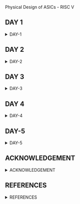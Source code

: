 [](url) Physical Design of ASICs - RISC V


## DAY 1
<details>
<summary>DAY-1</summary>
<br>
 <details>
 <summary>RISC-V Installation Steps</summary>

* Below are the steps and commands to install RISC-V toolchain

```
git clone https://github.com/kunalg123/riscv_workshop_collaterals.git
cd riscv_workshop_collaterals
chmod 755 run.sh
./run.sh
```
Once the cloning is done and if there is not any error then set the PATH variable in .bashrc file using below commands
 
```
gedit .bashrc
export PATH="/home/user/riscv_toolchain/riscv64-unknown-elf-gcc-8.3.0-2019.08.0-x86_64-linux-ubuntu14/bin:$PATH" #Instead of user replace it with your user name
```
* Now try the "riscv64-unknown-elf-gcc" command and if there is any error shown below is how to debug: If you are getting the error about "iverilog" then use the below commands

```
sudo apt-get install libboost-regex-dev
git clone https://github.com/steveicarus/iverilog.git
cd iverilog/
git checkout --track -b v10-branch origin/v10-branch
git pull 
chmod 777 autoconf.sh 
./autoconf.sh 
./configure 
make
sudo make install
```

* If you are getting the error about "riscv-pk" then use the below commands

```
sudo apt-get install libboost-regex-dev
git clone https://github.com/riscv/riscv-pk.git
cd riscv-pk/
mkdir build
cd build/
../configure --prefix=$pwd/riscv_toolchain/riscv64-unknown-elf-gcc-8.3.0-2019.08.0-x86_64-linux-ubuntu14 --host=riscv64-unknown-elf
make
sudo make install
```
If there is an error showing that "Spike-command is not found" when running the spike, Try running the run.sh again, it will be resolved.
Don't forget to add PATH in .bashrc and source the .bashrc file

Acknowledgement: Bhargav D V, Pruthvi Parate, Alwin Shaju, Emil Jayanth Lal, Kanish R, Divyam Satle: Colleagues(IIIT-B)

 </details>

 
 <details>
 <summary>Introduction to RISC-V Basic Keywords</summary>

 <details>
  <summary>Instruction Set Architecture(ISA)</summary>

* C-Program is run by the compile to assembly language of RISC V and that makes Hardware Layout operation (qflow); that Hardware can be RISC-V

***WHAT IS RISC-V***

* RISC-V is an open-source instruction set architecture (ISA) for designing computer processors. 
* An instruction set architecture defines the instructions a processor can execute, the formats for those instructions, and the corresponding hardware behaviour. 
* RISC-V is designed to be versatile, customizable, and open, making it well-suited for a wide range of applications, from embedded systems to high-performance computing.
* RISC-V supports both 32-bit and 64-bit address spaces, and it can be implemented with varying levels of performance and complexity, from simple microcontrollers to high-end supercomputers.
* Briefly the architecture can be understood below:
*  RISC-V Architecture --->  Implementation (picorv32 cpu core) ---> Hardware Layout(qflow)

</details>

 <details>
  <summary>From App to Hardware</summary>

* The Flow of the RISC-V is explained in the below image:
   
 ![Screenshot from 2023-08-20 14-48-36](https://github.com/SolankiPratikkumar/IIITB_PRATIKKUMAR_ASIC/assets/140999250/8415bef2-9de6-494e-95dd-d00528000659)

* "Application Software" (like Mozilla Firefox, Stopwatch app) is input to the "System Software" which then passes through the compiler and generated to RISC-V in instruction.exe file and the exe file is passed to the Assembler which converts to Machine Binary language and Finally that is executed to "Hardware" Chip layout

 * The example of the RISC-V flow can be understood by below StopWatch application:
   
![Screenshot from 2023-08-20 14-47-58](https://github.com/SolankiPratikkumar/IIITB_PRATIKKUMAR_ASIC/assets/140999250/9ccf5217-418a-4c1d-95f2-5ea503bc70dd)

* Same way it works for other Application Software:

  ![Screenshot from 2023-08-20 14-55-09](https://github.com/SolankiPratikkumar/IIITB_PRATIKKUMAR_ASIC/assets/140999250/c0679442-3926-4659-b170-e361fe0fb134)


![r1aWhatsApp Image 2023-08-20 at 4 11 34 PM](https://github.com/SolankiPratikkumar/IIITB_PRATIKKUMAR_ASIC/assets/140999250/50799b6e-38b9-437b-a360-963def94357e)


  </details>
  
   <details>
  <summary>Detailed Discription of Course</summary>

* Detailed Description is dropped in the below images:

   ![Screenshot from 2023-08-20 16-04-13](https://github.com/SolankiPratikkumar/IIITB_PRATIKKUMAR_ASIC/assets/140999250/7ce7902b-cc5f-4665-9e89-4cc1737ecf43)

* The Important Application Binary Interface (ABI) is listed below:
* 
  ![Screenshot from 2023-08-20 16-00-52](https://github.com/SolankiPratikkumar/IIITB_PRATIKKUMAR_ASIC/assets/140999250/df859947-b91a-48ef-a34d-10daaecf5d9d)

* Course content in block format:
* 
![r1bWhatsApp Image 2023-08-20 at 4 12 28 PM](https://github.com/SolankiPratikkumar/IIITB_PRATIKKUMAR_ASIC/assets/140999250/40076075-fee3-48a4-8566-1d4dd014563a)

 </details>
  </details>

 <details>
  <summary>Labwork for RISC-V Software Toolchain</summary>
 <details>
  <summary>C-Program to compute sum 1 to n</summary>

* Commands used in Ubuntu to call the text editor for C-program are:
```
$ cd
$ gedit sum1ton.c
//write the C-program in editor and save
$ gcc sum1ton.c
$ ./a.out
```

* The C- Program of sum 1 to n is as follows:

```
#include<stdio.h>
int main ()
{ 
int i,sum=0,n=50;
for(i=0;i<=n;i++)
 {
  sum+=i;
 }
 printf("sum of number from 1 to %d is %d\n",n,sum);
 return 0;
}
```

![Screenshot from 2023-08-20 17-19-05](https://github.com/SolankiPratikkumar/IIITB_PRATIKKUMAR_ASIC/assets/140999250/de168949-8a89-45d6-bfcb-aa9129599490)



 </details>

 <details>
  <summary>RISCV GCC Compile And Disassemble</summary>

```
$ cat sum1ton.c
$ riscv64-unknown-elf-gcc -o1 -mabi=lp64 -march=rv64i -o sum1ton.o sum1ton.c
$ ls -ltr sum1ton.o
$ riscv64-unknown-elf-objdump -d sum1ton.o 
$ riscv64-unknown-elf-objdump -d sum1ton.o | less
/..press enter
$ riscv64-unknown-elf-gcc -Ofast -mabi=lp64 -march=rv64i -o sum1ton.o sum1ton.c
```


![Screenshot from 2023-08-20 20-37-10](https://github.com/SolankiPratikkumar/IIITB_PRATIKKUMAR_ASIC/assets/140999250/1871dbe3-2333-436c-ae3e-c0b7fd01cab8)

* We can find total number of instruction by subtracting next instruction and 1st hex instruction of existing divide to 4
* Total Number of instruction= (101c0-10184)/4 = 15 instruction

</details>

 <details>
  <summary>Spike Simulation and Debug</summary>

```
$ riscv64-unknown-elf-gcc -Ofast -mabi=lp64 -march=rv64i -o sum1ton.o sum1ton.c
$ gcc sum1ton.c
$ ./a.out
$ rReiscv64-unknown-elf-gcc -Ofast -mabi=lp64 -march=rv64i -o sum1ton.o sum1ton.c
$ riscv64-unknown-elf-objdump -d sum1ton.o | less
$ spike -d pk sum1ton.o
:until pc 0 to 100b0
: reg 0 a2
//(press enter)
:reg 0 a1
//(press enter)
```

* go on multiple manual spike instruction writing
  
  ![Screenshot from 2023-08-21 01-11-02](https://github.com/SolankiPratikkumar/IIITB_PRATIKKUMAR_ASIC/assets/140999250/bced2476-aaa8-44af-b5ee-2a47bf2d71f9)


* We can observe below the register details:

![Screenshot from 2023-08-21 00-27-47](https://github.com/SolankiPratikkumar/IIITB_PRATIKKUMAR_ASIC/assets/140999250/34a68f81-d296-490c-ac74-61b5346a0466)

![Screenshot from 2023-08-21 00-34-58](https://github.com/SolankiPratikkumar/IIITB_PRATIKKUMAR_ASIC/assets/140999250/d33bbf75-f5a6-42b4-ae90-2262e7ab4165)

</details>
</details>

 <details>
  <summary>Integer Number Representation</summary>

 <details>
  <summary>64bit Number System for Unsigned Number</summary>

* Human can understand Decimal while computer understand Binary
* So, we are trying to understand this type of Implementation for RISC V
  
  ![Screenshot from 2023-08-21 10-11-04](https://github.com/SolankiPratikkumar/IIITB_PRATIKKUMAR_ASIC/assets/140999250/a8b5bbde-c9f9-41d1-ba71-228f08219b85)

  * So, the important part to note here is 64bits =8 bytes= 2 words= 1doublewords

![Screenshot from 2023-08-21 10-13-06](https://github.com/SolankiPratikkumar/IIITB_PRATIKKUMAR_ASIC/assets/140999250/18efe934-0e92-49dd-bcba-5ffc1e8e2197)

  
![Screenshot from 2023-08-21 10-15-40](https://github.com/SolankiPratikkumar/IIITB_PRATIKKUMAR_ASIC/assets/140999250/79a2a928-f798-4b55-98aa-91cdbb2a0a2c)

* From the above image we can understand the total number of Decimal Equivalent for 0 to all bits is 1's

![Screenshot from 2023-08-21 10-17-56](https://github.com/SolankiPratikkumar/IIITB_PRATIKKUMAR_ASIC/assets/140999250/538391d9-ead3-47d6-99f8-53cabca94710)

* From above we can understand the total number of patterns for 64bits Unsigned Number= 0 to (2^64-1)

  </details>
  
   <details>
  <summary>64bit Number System for Signed Number</summary>
  
![Screenshot from 2023-08-21 10-43-14](https://github.com/SolankiPratikkumar/IIITB_PRATIKKUMAR_ASIC/assets/140999250/e79472b4-0ade-408a-a596-b5b92ab29d71)

* The Signed number can be identified by MSB as '1'
  
[Screenshot from 2023-08-21 10-45-27](https://github.com/SolankiPratikkumar/IIITB_PRATIKKUMAR_ASIC/assets/140999250/c5c468d5-f72c-4d5f-acf7-f382d46720d3)

* We can observe how the binary-to-decimal conversion takes place for signed bits where -2^63 is the final multiplied
  
![Screenshot from 2023-08-21 10-48-37](https://github.com/SolankiPratikkumar/IIITB_PRATIKKUMAR_ASIC/assets/140999250/67aba151-0a86-4a93-b18e-ddabde93389f)

* So, the important note here is the final 3 decimal 808 in signed -2^63 where there is 807dec in unsigned which is (2^63-1)
  
![Screenshot from 2023-08-21 10-50-13](https://github.com/SolankiPratikkumar/IIITB_PRATIKKUMAR_ASIC/assets/140999250/2a89b213-2e65-4010-bba5-cd094f616159)

* These 4 Points are Important to note  which are mentioned above
* Instruction that runs on it is Base Instructions RV641

  
  </details>
  
   <details>
  <summary>Labs on Unsigned Number and Signed Number</summary>

**Code for Unsigned Number**

* Unsigned numbers lack a sign and can only express the magnitude of a number. Consequently, the representation of unsigned binary numbers exclusively encompasses positive numbers.
* In unsigned binary numbers, there is no sign bit, meaning that an N-bit binary number represents only its magnitude. Zero (0) is also considered an unsigned number.
* Each number in unsigned number representation possesses only a single, unique binary equivalent form, making it an unambiguous representation technique. The range of unsigned binary numbers extends from 0 to ((2^n)-1)
  
* C-program on highest unsigned number is given below:
  
```
#include <stdio.h>
#include <math.h>
int main()
{
unsigned long long int max = (unsigned long long int) (pow(2,64) -1);
printf("highest number represented by unsigned long long int is %llu\n", max);
return 0;
}
```

* Command to get output debugged using spike of unsigned number:

```
$ gedit unsignedHighest.c
$ gcc unsignedHighest.c
$ ./a.out

$ riscv64-unknown-elf-gcc -Ofast -mabi=lp64 -march=rv64i -o unsignedHighest.o unsignedHighest.c
$ spike pk unsignedHighest.o
```

![Screenshot from 2023-08-21 12-09-47](https://github.com/SolankiPratikkumar/IIITB_PRATIKKUMAR_ASIC/assets/140999250/caafc9e0-1abf-4c4f-9c8a-79aeac7dcc5f)

* Using the same C-program and checking for her power 2^127 we get the unsignedHighest same Highest Number
  
```
#include <stdio.h>
#include <math.h>
int main()
{
unsigned long long int max = (unsigned long long int) (pow(2,127) -1);
printf("highest number represented by unsigned long long int is %llu\n", max);
return 0;
}
```

* Now changing the power as 2^10 to get an unsigned number in decimal:
  
```
#include <stdio.h>
#include <math.h>
int main()
{
unsigned long long int max = (unsigned long long int) (pow(2,10) -1);
printf("highest number represented by unsigned long long int is %llu\n", max);
return 0;
}
```

![Screenshot from 2023-08-21 12-19-06](https://github.com/SolankiPratikkumar/IIITB_PRATIKKUMAR_ASIC/assets/140999250/7c26f9bb-c8e3-41ff-9d77-37ba802f3b18)

**Code for Signed Number**

* In general, signed numbers are often represented using the 2's complement representation. To obtain the 2's complement of a number, you invert each bit of the given number and then add 1 to the least significant bit (LSB).
* Consequently, positive numbers are typically represented in their simple binary form, while negative numbers are represented in 2's complement form, with an extra bit used for sign representation. When the sign bit's value is 0, the number is positive and can be directly expressed in straightforward binary form.
* However, if the sign bit's value is 1, the number is negative, and you should use the 2's complement of the given binary number.
* Notably, in this representation, the value zero (0) has only one unique representation, which is always positive. The range of numbers in 2's complement form spans from -(2^(n-1)) to ((2^(n-1))-1)
 C-program on highest Signed number is given below:
  
```
#include <stdio.h>
#include <math.h>
int main()
{
long long int max = (int) (pow(2,63) -1);
long long int min = (int) (pow(2,63) * -1);
printf("highest number represented by long long int is %lld\n", max);
printf("lowest number represented by long long int is %lld\n", min);
return 0;
}

```

* Commands for running signedHighest program in Ubuntu are as follows:

```
$ gedit signedHighest.c
$ gcc signedHighest.c
$ ./a.out

$ riscv64-unknown-elf-gcc -Ofast -mabi=lp64 -march=rv64i -o signedHighest.o signedHighest.c
$ spike pk signedHighest.o
```


* Here we don't get required result as here we have used (int), by which overflow condition arrives. now for fixing this we will use long long int instead of int

```
include <stdio.h>
#include <math.h>
int main() {
long long int max = (long long int) (pow(2,63) -1);
long long int min = (long long int) (pow(2,63) * -1);
printf("highest number represented by long long int is %lld\n", max);
printf("lowest number represented by long long int is %lld\n", min);
return 0;
```

* Others data types extension can used as below :

![Screenshot from 2023-08-21 11-17-25](https://github.com/SolankiPratikkumar/IIITB_PRATIKKUMAR_ASIC/assets/140999250/07a59ddf-1c63-4ec1-a675-81643fae40da)


  </details>
 </details>
   </details>  
     </details>

     
 ## DAY 2
<details>
<summary>DAY-2</summary>
<br>
 <details>
 <summary>Application Binary Interface(ABI)</summary>

<details>
 <summary>Introduction to Application Binary Interface(ABI)</summary>


**What is ABI**

* ABI stands for "Application Binary Interface." It is a set of rules and conventions that dictate how different software components interact at the binary level.
* In simpler terms, ABI defines how programs running on the same or different architectures can communicate with each other.
  
* ABI encompasses various aspects of low-level programming and software development, including:

* Data Representation: How data types are represented in memory or storage, including integers, floating-point numbers, structures, and more.

* Function Calling Convention: How functions are invoked and how their parameters and return values are passed between different parts of a program. This includes details about registers, stack usage, and parameter passing order.

* Memory Layout: How memory is organized, including the stack, heap, and data segments, and how variables are allocated and accessed.

* Exception Handling: How exceptions and errors are handled by the system, including mechanisms for raising, catching, and propagating exceptions.

* System Calls: How higher-level programming languages interact with the operating system's services and resources, often involving system calls or function calls to kernel routines.

* Register Usage: Which registers are used for specific purposes, how they are saved/restored during function calls, and how they might be preserved across different components of a program.

* ABI is crucial for interoperability between different programming languages, libraries, and operating systems. It ensures that compiled code from different sources can work seamlessly together, as long as they adhere to the same ABI.
  
* Different architectures and platforms might have their own ABIs due to differences in hardware, system architectures, and operating systems.


![Screenshot from 2023-08-21 11-17-25](https://github.com/SolankiPratikkumar/IIITB_PRATIKKUMAR_ASIC/assets/140999250/8fd13e4c-8741-4794-bbee-d8c6d8606e6b)

* Above is the clear example of how are the command of ABI looks:

![Screenshot from 2023-08-21 15-07-47](https://github.com/SolankiPratikkumar/IIITB_PRATIKKUMAR_ASIC/assets/140999250/2d66c5ad-77ff-4d18-9fef-8050d81726e6)

* ABI is an system call interface which is used to run application program on Hardware
   
![Screenshot from 2023-08-21 15-09-26](https://github.com/SolankiPratikkumar/IIITB_PRATIKKUMAR_ASIC/assets/140999250/902edcc4-b3fd-4b3d-a7da-25042384c19b)

* ABI has 32 bit register for RV32 and 64 register for RV64, why it is so can be understaood in upcoming class

</details>

<details>
 <summary>Memory Allocation for Double Words</summary>

 ![Screenshot from 2023-08-21 15-35-44](https://github.com/SolankiPratikkumar/IIITB_PRATIKKUMAR_ASIC/assets/140999250/572389ee-b2cb-4383-bb59-8d8981949413)

* The lower Byte is m[0] is LSB while the upper Byte is m[8]
  
![Screenshot from 2023-08-21 15-37-11](https://github.com/SolankiPratikkumar/IIITB_PRATIKKUMAR_ASIC/assets/140999250/e5bf66fc-23bf-4cd8-98c0-80972e7c8cb5)


* Here we have 64 bit register but we have 32 bit wide register available for storage of our 64 bit instruction. So 1st we divide 64 bits into eight 8 bit and store it into a paricular memory location.
* Hence , In the context of RISC-V, a "word" typically refers to a 32-bit value, and a "byte" is 8 bits. The splitting of a 64-bit number into bytes and words is straightforward

* A 64-bit number consists of 8 bytes (64 bits / 8 bits per byte). A 64-bit number consists of 2 words (64 bits / 32 bits per word).

* Each byte or word of the 64-bit number can be accessed and manipulated independently.

* Keep in mind that RISC-V provides specific instructions for working with 64-bit data, including arithmetic, load/store, and conversion operations. These instructions handle the splitting and management of 64-bit data in a 32-bit architecture like RISC-V.

* It uses different registers(32 in number) which are each of width XLEN = 32 bit for RV32 (~XLEN = 64 for RV64) . On a higher level of abstraction these registers are accessed by their respective ABI names.
  
  </details>
  
  <details>
 <summary>Load, Add and Store Instructions with Examples</summary>

![Screenshot from 2023-08-21 15-51-06](https://github.com/SolankiPratikkumar/IIITB_PRATIKKUMAR_ASIC/assets/140999250/8d284e08-78f9-4c1a-98b1-3dc958c7671b)

* Here ld is used for double word; and all the numbers 16 and all are converted to binary inside register

![Screenshot from 2023-08-21 16-03-25](https://github.com/SolankiPratikkumar/IIITB_PRATIKKUMAR_ASIC/assets/140999250/99f9107f-a296-4292-948d-70cdc0295f04)

*Above command is used to adding into previous operation

![Screenshot from 2023-08-21 16-02-57](https://github.com/SolankiPratikkumar/IIITB_PRATIKKUMAR_ASIC/assets/140999250/e4d67fd4-c359-4b7a-a64d-ff7fc69e299f)

* Above sd command is used for storing back to different memory address
* And all the above instruction are called as Base Integer Instruction RV64I
  
 </details>
  
  <details>
 <summary>Conclusion and Reason behind of 32bit RV64</summary>
   
![Screenshot from 2023-08-21 16-16-25](https://github.com/SolankiPratikkumar/IIITB_PRATIKKUMAR_ASIC/assets/140999250/91aad6a6-20ef-454e-9a1a-03774e2d0df6)

* There are different type of Instructions are classified as I-Type by Immediate type MSB in that register, the R-type register on basis of more blocks of r block in register here and  S-type register on the basis of 2 immediate block in register
  
* Reason for 32 bit register: Here is there are always 5 bits to represent each register block hence 2^5= 32bit register and the total register starts from 0 to (2^5-1)
  
![Screenshot from 2023-08-21 16-17-54](https://github.com/SolankiPratikkumar/IIITB_PRATIKKUMAR_ASIC/assets/140999250/03b35e80-cc8a-43f6-8513-935e937871d8)

* Different Register with their ABI name and their usage are mentioned in above image which will be used in upcoming labs.

</details>
</details>



 <details>
 <summary>Labs works ABI function calls</summary>

<details>
 <summary>Study New Algorithm for sum 1 to N using ASM</summary>

![Screenshot from 2023-08-21 18-03-51](https://github.com/SolankiPratikkumar/IIITB_PRATIKKUMAR_ASIC/assets/140999250/d6e6267c-0193-4cba-b7c3-f5adc8b8d4a0)

* You can use register a0 to a7 in ASM
* Other types of Flowchart can also be used here for execution of same program

</details>

<details>
 <summary>Simulate new C program with Function Call</summary>

* C program from sum of number from 1 to n:
 
```
#include<stdio.h>
extern int load(int x,int y);
int main(){

	int result=0;
	int count =9;
	result=load(0x0,count+1);
	printf("sum of number from 1 to %d is %d\n",count,result);

}
```

* Code of load file:

```
.section .text
.global load
.type load,@function

load:
	add a4, a0, zero
	add a2, a0, a1
	add a3, a0, zero
loop:	add a4, a3, a4
	addi a3, a3, 1
	blt a3, a2, loop
	add a0, a4,zero
	ret
```

![Screenshot from 2023-08-21 18-42-40](https://github.com/SolankiPratikkumar/IIITB_PRATIKKUMAR_ASIC/assets/140999250/9dd4ac8d-660f-4bfd-be9d-34bcbcea1f41)


![Screenshot from 2023-08-21 18-38-12](https://github.com/SolankiPratikkumar/IIITB_PRATIKKUMAR_ASIC/assets/140999250/4fc5f597-d942-4b13-8c41-1921bc93ddb6)

</details>

<details>
 <summary>Basic Verification Flow</summary>

 ![Screenshot from 2023-08-21 19-56-18](https://github.com/SolankiPratikkumar/IIITB_PRATIKKUMAR_ASIC/assets/140999250/1626fa79-3416-4028-831d-6e7f30b1a638)

 ![Screenshot from 2023-08-21 19-56-56](https://github.com/SolankiPratikkumar/IIITB_PRATIKKUMAR_ASIC/assets/140999250/5dd15c57-f6f4-4fc9-a88e-01fedf4dbd9d)

 ![Screenshot from 2023-08-21 19-57-20](https://github.com/SolankiPratikkumar/IIITB_PRATIKKUMAR_ASIC/assets/140999250/875a36bd-6a79-46c8-993e-a25f7cf9d7f5)

 ![Screenshot from 2023-08-21 19-59-38](https://github.com/SolankiPratikkumar/IIITB_PRATIKKUMAR_ASIC/assets/140999250/9f0b6e01-fbe7-4118-8815-9c862be5266a)

 ![Screenshot from 2023-08-21 20-00-03](https://github.com/SolankiPratikkumar/IIITB_PRATIKKUMAR_ASIC/assets/140999250/2b238491-cdf3-4b89-a6a7-7517c7f54a1a)

 ![Screenshot from 2023-08-21 20-00-27](https://github.com/SolankiPratikkumar/IIITB_PRATIKKUMAR_ASIC/assets/140999250/ad2ad9f9-0dee-448b-8940-ec87b8e11fef)

* Below are all the code run in colleteral / lab folder and generated above output images:
  
 ![Screenshot from 2023-08-21 20-00-49](https://github.com/SolankiPratikkumar/IIITB_PRATIKKUMAR_ASIC/assets/140999250/e96f40ab-3d8c-4233-9b4c-81abc542caed)

</details>
</details>
</details>
</details>


 ## DAY 3
<details>
<summary>DAY-3</summary>
<br>
 <details>
 <summary>Digital Logic with TL-verilog and Makerchip</summary>

<details>
 <summary>Combinational Logic with TL-verilog and Makerchip</summary>

![drd](https://github.com/SolankiPratikkumar/IIITB_PRATIKKUMAR_ASIC/assets/140999250/aa84b1bf-c1b7-4c81-8bff-285dda08fe36)
 
AND Gate: Outputs are true if all inputs are true. OR Gate: Outputs true if at least one input is true. NOT Gate: Outputs the opposite (complement) of the input. XOR Gate: Outputs true if the number of true inputs is odd. NAND Gate: Outputs false only if all inputs are true. NOR Gate: Outputs true only if all inputs are false. XNOR Gate: Outputs true if the number of true inputs is even.

** Verilog expression for different Logic Gates:**

![Screenshot from 2023-08-22 11-59-02](https://github.com/SolankiPratikkumar/IIITB_PRATIKKUMAR_ASIC/assets/140999250/83ac359c-e606-42d0-90d4-af7871a0b0a0)

**Combinational Circuits:**

![Screenshot from 2023-08-22 16-34-48](https://github.com/SolankiPratikkumar/IIITB_PRATIKKUMAR_ASIC/assets/140999250/8531818d-ef90-4bc2-b6ce-1ec074c4cece)

**Chaining Ternary Operation on MUX**

  ![Screenshot from 2023-08-22 16-34-24](https://github.com/SolankiPratikkumar/IIITB_PRATIKKUMAR_ASIC/assets/140999250/f75cb4c2-cdb3-4417-9683-46f027746904)
  

**Makerchip**

* Makerchip is an online platform that provides an integrated development environment (IDE) for designing, simulating, and testing digital circuits and systems. It's particularly focused on hardware description languages (HDLs) like Verilog and SystemVerilog.

</details>

<details>
 <summary>Labs on Digital Logic Combinational Circuits Using  Makerchip</summary>
 
**NOT Gate**

![NOT Screenshot from 2023-08-22 18-08-06](https://github.com/SolankiPratikkumar/IIITB_PRATIKKUMAR_ASIC/assets/140999250/ad3970b1-c774-4131-9a7b-7f78e5abcd39)


**AND Gate**

![AND Screenshot from 2023-08-22 18-07-19](https://github.com/SolankiPratikkumar/IIITB_PRATIKKUMAR_ASIC/assets/140999250/3af229a6-8d2d-40a6-9ec0-fdd0c248b727)


**OR Gate**

![OR Screenshot from 2023-08-22 18-08-35](https://github.com/SolankiPratikkumar/IIITB_PRATIKKUMAR_ASIC/assets/140999250/8ff6b434-c08a-4108-85a1-d320e0317a83)


**XOR Gate**
![XOR Screenshot from 2023-08-22 18-08-56](https://github.com/SolankiPratikkumar/IIITB_PRATIKKUMAR_ASIC/assets/140999250/df9198d5-c509-4b2d-ba59-271bf391fde7)


**Vector**
![Vector Screenshot from 2023-08-22 18-09-33](https://github.com/SolankiPratikkumar/IIITB_PRATIKKUMAR_ASIC/assets/140999250/647d6adc-319c-4ffd-9da5-081afee003af)


**MUX**

![MUX Screenshot from 2023-08-22 18-09-51](https://github.com/SolankiPratikkumar/IIITB_PRATIKKUMAR_ASIC/assets/140999250/1e6f7ce7-2ab8-4fe8-b085-1abcd66a77b2)

![MUX 2Screenshot from 2023-08-22 18-10-55](https://github.com/SolankiPratikkumar/IIITB_PRATIKKUMAR_ASIC/assets/140999250/d693b1aa-095e-4bde-a235-6fc10497a6be)


**Combinational Calculator**

![Screenshot from 2023-08-22 18-40-38](https://github.com/SolankiPratikkumar/IIITB_PRATIKKUMAR_ASIC/assets/140999250/2598f3e8-a931-4b9c-8149-5e7b1080cf67)


![CombinationalScreenshot from 2023-08-22 18-11-19](https://github.com/SolankiPratikkumar/IIITB_PRATIKKUMAR_ASIC/assets/140999250/41e62812-dfbc-40ed-ae04-1c0b0431571f)

</details>

<details>
 <summary>Sequential Circuits Using Makerchip</summary>

 ## Sequential Circuits:

* Sequential circuits have memory elements that retain information between clock cycles or input changes, allowing them to perform tasks like counting, storing previous states, and enabling more complex operations like data storage and manipulation. Examples of sequential circuits include shift registers, counters, and memory units like flip-flop-based storage elements.

![26Seq1841244-fbd8d615-c13f-4b97-8a10-b6a5609bec77](https://github.com/SolankiPratikkumar/IIITB_PRATIKKUMAR_ASIC/assets/140999250/0b18763b-86bb-476c-a35d-2ba8bee7c4df)

**Fibbonacci Series on Makerchip**

![fibbo261841400-ce6ca185-dfd7-46ce-8053-c7c7be4cdf3f](https://github.com/SolankiPratikkumar/IIITB_PRATIKKUMAR_ASIC/assets/140999250/416a77dd-6fc1-4771-885b-802653640553)

**Counter on Makerchip**

![counter261841567-c41b769d-c443-4d48-ab7d-cf7b72195b2a](https://github.com/SolankiPratikkumar/IIITB_PRATIKKUMAR_ASIC/assets/140999250/edbe0728-2127-457a-bed9-ad7537d8ea3e)

**Sequential Calculator on Makerchip**

![calculation261841622-29f9ed75-575f-4f23-9bb4-31a2c250b607](https://github.com/SolankiPratikkumar/IIITB_PRATIKKUMAR_ASIC/assets/140999250/51c6d140-ae82-4b92-8b1b-ec0611a3e62d)

 
</details>


<details>
 <summary>Pipeline Logic</summary>
	
* Pipeline logic refers to the systematic arrangement of processes or tasks in a sequential manner, where the output of one process becomes the input for the next process. 
* This approach is commonly used in various fields, including software development, data analysis, manufacturing, and more.
* Pipelines are efficient because they enable automation, parallel processing, and modularity in complex
   
* Now let's implement Pythagoras's theorem and compute it on hardware

![phy 261843647-53ab4774-0a09-4f00-8209-bc213e82321b](https://github.com/SolankiPratikkumar/IIITB_PRATIKKUMAR_ASIC/assets/140999250/c01e9070-95bb-4f67-9826-92f67733ecb0)


* Let us compute Pythagoras's theorem over 3 cycles In Makerchip

* Cycle 1: Squaring on the sides a and b; Cycle 2: Adding the squared values of a and b; Cycle3: Finding the square root value of the sum
  
**Makerchip Implementation of Pythagoras's Theorem:**

![pythagorus 261843881-91afe442-6246-46fc-9415-cd30002a4c5a](https://github.com/SolankiPratikkumar/IIITB_PRATIKKUMAR_ASIC/assets/140999250/6bac34d7-90db-415e-bd44-2b2a57168717)


* Code reduction is the most useful property of the TL-Verilog when compared to System Verilog.

* The Retiming property in TL-Verilog is very easy and safe to implement whereas in SystemVerilog, it is very bug-prone.

* The pipelining also allows us to run the clock at a high frequency. Regardless of the way we structure our logic, we will be able to produce a new set of inputs on every clock edge. As a result, we get high throughput for our circuit.

**TL Verilog Syntax:**

![tl 261844564-2986c5d0-905d-47cf-b1a8-d1adb1dc9ecf](https://github.com/SolankiPratikkumar/IIITB_PRATIKKUMAR_ASIC/assets/140999250/7b34e0a3-28a4-4194-ab81-78be1b205d97)

**Fibbonaaci Series in Pipeline:**

![fibbo pipeline261845116-054b5cb7-123f-4637-8548-aaa17907e8c8](https://github.com/SolankiPratikkumar/IIITB_PRATIKKUMAR_ASIC/assets/140999250/91434cd6-e026-4f6a-a8e8-c065d207704a)

**Implementation of Pipeline through TL-Verilog:**

![TL Pipeline fibbo261845214-4590d788-e40c-44e2-a972-937840b3ccf1](https://github.com/SolankiPratikkumar/IIITB_PRATIKKUMAR_ASIC/assets/140999250/74e38833-10f4-4463-b335-e981baabe208)

* we can observe errors in the Pipeline:

![error pipeline fibbo261845252-4f8bdec4-025e-4220-aa3b-414d2a447152](https://github.com/SolankiPratikkumar/IIITB_PRATIKKUMAR_ASIC/assets/140999250/4d0c12a7-7ffe-4925-afaa-929216fe63af)

**Lab 1: Counter and Calculator in Pipeline** 

* Pipeline structure:

![pipeline structure261845315-e2fe6720-f561-430a-a39d-2c3441bf5643](https://github.com/SolankiPratikkumar/IIITB_PRATIKKUMAR_ASIC/assets/140999250/5170347e-3fe8-4367-8455-d2e88aa9229f)

* Makerchip Logic Implementation:
  
![pll](https://github.com/SolankiPratikkumar/IIITB_PRATIKKUMAR_ASIC/assets/140999250/80c07b93-14bc-4a77-8ebc-23ca17b57f88)

**Lab2 : Cycle Calculator:**

* Pipeline structure:
  
![pl2](https://github.com/SolankiPratikkumar/IIITB_PRATIKKUMAR_ASIC/assets/140999250/0886bcb6-fab0-44bb-844a-ae013b6f3166)

* Makerchip Logic implementation:

 ![pli2 261848114-31e4f643-894e-4370-9830-92b6524fb300](https://github.com/SolankiPratikkumar/IIITB_PRATIKKUMAR_ASIC/assets/140999250/6db87d26-69d5-4bf9-9912-8fb902f677ed)


 
</details>


<details>
 <summary>Validity</summary>

* Validity is another feature in TL verilog which is asserted if a particular transactions in a pipeline is valid or true. A new scope, called “when” scope is introduced for this and it is denoted as ?$valid. This new scope has many advantages - easier design, cleaner debug, better error checking and automated clock gating.
  
* Validity provides :

(1) Automated Clock gating
(2) Easier debug
(3) Better error checking
(4) Cleaner design 

**Implementation of Pythagoran's Theorem with Validity:**

![L261848454-f85062ab-35aa-4644-8a52-7d44750ab5d4](https://github.com/SolankiPratikkumar/IIITB_PRATIKKUMAR_ASIC/assets/140999250/0b622844-3ef2-42ee-90b1-3a137c40e7fa)

* Clock Gating is a power-saving property.

**Lab Distance Accumulator with Pythagoran's Theorem:**

* Pipeline structure:
  
 ![p261852154-217a0e1a-55f7-41a6-aa47-4f42e9182609](https://github.com/SolankiPratikkumar/IIITB_PRATIKKUMAR_ASIC/assets/140999250/c48ee947-b4b2-4b78-a2a4-fc6035e0d2fb)

* Makerchip Implementation of Distance Accumulator of Pythagoran's Theorem:

  ![pi261852159-d8dd50fb-1f93-4d7c-8768-5c7a5eb52c78](https://github.com/SolankiPratikkumar/IIITB_PRATIKKUMAR_ASIC/assets/140999250/07312989-f1a9-46c0-ac0d-791181d8d200)


**Lab Cycle Calculator with Validity:**

* Pipeline Structure:

![pm](https://github.com/SolankiPratikkumar/IIITB_PRATIKKUMAR_ASIC/assets/140999250/c498c2db-c4cd-42ff-8f1e-56bc55ab2c2b)


* Makerchip Implementation:
  
![pmo261852343-40f04672-543d-4705-b340-3ff00b774c1f](https://github.com/SolankiPratikkumar/IIITB_PRATIKKUMAR_ASIC/assets/140999250/44ccbea9-d19d-4fc0-91a7-4a212eb8ebe3)


**Lab Calculator with Single Value Memory:**

![po261852971-e1a3acc0-4388-43fc-862b-dd197cad6617](https://github.com/SolankiPratikkumar/IIITB_PRATIKKUMAR_ASIC/assets/140999250/3d0fde0d-0424-4301-abd5-acb2dd1dccda)

</details>

<details>
 <summary>Wrap Up</summary>

 **Lab:Conway Game of Life**

 ![cw261852668-48b9a59c-d329-4e8b-9a73-956806ae8b0e](https://github.com/SolankiPratikkumar/IIITB_PRATIKKUMAR_ASIC/assets/140999250/c68320ac-28b3-475a-8ada-1a60c7b66053)


**Pythagoran's theorem**

* Pipeline structure:
  
![cli261852745-635ab276-17c3-4c28-a1fe-fb74380cfd96](https://github.com/SolankiPratikkumar/IIITB_PRATIKKUMAR_ASIC/assets/140999250/79fb15f2-a852-443a-870b-5aeb8c2d6f4b)

* Makerchip Implementation:

![clii 261852671-72343c4b-d972-40ab-bf0d-6dfe32a09857](https://github.com/SolankiPratikkumar/IIITB_PRATIKKUMAR_ASIC/assets/140999250/640f419c-d6eb-4d0e-9a81-d0ac717a8e09)

</details>
</details>
</details>


## DAY 4
<details>
<summary>DAY-4</summary>
<br>
 <details>
 <summary>Basic RISC-V CPU Micro-Architecture</summary>

**Introduction to Simple RISC-V Micro-Architecture**

![MC 261853432-c4589d82-eecb-4ed3-875a-40441e20ab5d](https://github.com/SolankiPratikkumar/IIITB_PRATIKKUMAR_ASIC/assets/140999250/4d173557-ad88-4b0c-87df-75e46b9a37a3)

* A single-cycle microarchitecture for a RISC-V CPU is a simple and straightforward design in which each instruction is executed within a single clock cycle. While this approach is easy to understand, it has limitations in terms of performance and efficiency. Let's break down the key components of a single-cycle RISC-V CPU's microarchitecture:

(1) Instruction Fetch (IF): This stage is responsible for fetching the next instruction from memory. The program counter (PC) is used to determine the address of the next instruction to fetch. The fetched instruction is then passed to the next stage.

(2) Instruction Decode (ID): In this stage, the fetched instruction is decoded to determine the operation it represents and the operands it requires. Register values are read from the register file if needed.

(3) Execution (EX): This stage performs the actual computation or operation specified by the instruction. For arithmetic and logical operations, this stage performs the required calculations. For memory access instructions, the memory address may be calculated here.

(4) Memory Access (MEM): In this stage, memory access operations such as load and store instructions are performed. If a load instruction is being executed, the data is read from memory. If a store instruction is being executed, the data is written to memory.

(5) Write-Back (WB): The final result of the instruction is written back to the appropriate register in this stage. This stage completes the execution of the instruction.

* Note that these are the fundamental stages of a classic five-stage pipeline. Some processors may have additional stages, or they may combine certain stages for improved performance. Additionally, some high-performance CPUs might use techniques like out-of-order execution to increase instruction-level parallelism, which can complicate the pipeline structure.

</details>

<details>
 <summary>Fetch and Decode</summary>
	
**L1 - Implementation Plan and Lab for PC**

 * Pipeline structure

![L1262119772-30fc43ad-fd1d-4065-b113-72b537a5659f](https://github.com/SolankiPratikkumar/IIITB_PRATIKKUMAR_ASIC/assets/140999250/e275c95d-5aa1-4e60-a0a2-884a5f748314)


![26L1B2089499-79905e9b-cb1e-447f-ba69-000124897741](https://github.com/SolankiPratikkumar/IIITB_PRATIKKUMAR_ASIC/assets/140999250/8c4438a6-5a34-46b7-9029-fe109396e5f1)

* Makerchip Implementation:

![L1C262089513-1809b4c3-40e5-40a4-94ab-790d4d914fec](https://github.com/SolankiPratikkumar/IIITB_PRATIKKUMAR_ASIC/assets/140999250/8650006d-f780-4dd3-9119-8df130638191)



**L2 - Lab for instruction fetch logic**

 * Pipeline structure (part 1):
	
![4aa261861824-d4f837f2-82b2-4253-b818-b336518e1476](https://github.com/SolankiPratikkumar/IIITB_PRATIKKUMAR_ASIC/assets/140999250/97c848d9-e4c4-4e87-8847-5cf4d3ebacd7)

* Pipeline structure (part 2):

![4ab 261861853-3700e20f-e543-4c19-9d35-2c25b1d67bfe](https://github.com/SolankiPratikkumar/IIITB_PRATIKKUMAR_ASIC/assets/140999250/46563c65-9b82-42fd-95d7-66b9e5729f66)

* Makerchip Implementation:
  
![Screenshot from 2023-08-22 21-42-20](https://github.com/SolankiPratikkumar/IIITB_PRATIKKUMAR_ASIC/assets/140999250/478593c9-a791-4a98-a8fc-abd475359161)


**L3 - Lab for RV instruction types Decode Logic**

* Pipeline structure:
  
![L4a261862793-58ec9bda-6754-4337-8a77-ded3442cd3de](https://github.com/SolankiPratikkumar/IIITB_PRATIKKUMAR_ASIC/assets/140999250/8e085b02-eec8-4b4d-a538-62922f106856)

* Makerchip output:
  
![L4a261862793-58ec9bda-6754-4337-8a77-ded3442cd3de](https://github.com/SolankiPratikkumar/IIITB_PRATIKKUMAR_ASIC/assets/140999250/a5d1917e-ede9-42d9-8783-2a99e9c91528)

**L4 - Instruction immediate Decode**

![L4aa261863215-e040c77e-3bf8-452a-916e-c42f3b38b780](https://github.com/SolankiPratikkumar/IIITB_PRATIKKUMAR_ASIC/assets/140999250/14391136-61d8-4c84-b078-60bd4a3a9f03)

* Makerchip output:
  
![L4bb 261863229-48fdc48e-5d2c-448d-b2ab-811f9c035ed6](https://github.com/SolankiPratikkumar/IIITB_PRATIKKUMAR_ASIC/assets/140999250/980cbc39-bc18-43b2-b6d8-fd03e666164b)

**L5 - Instruction Decode**

![L45261863364-520d2924-cfda-4ddd-9779-ffa88619f976](https://github.com/SolankiPratikkumar/IIITB_PRATIKKUMAR_ASIC/assets/140999250/3d8f5e7d-7b25-47e6-a10f-1fc7bae31f08)

* Makerchip output:
 
![L45B261863387-6b08bebf-3938-41ec-84ed-2bec32cae7e4](https://github.com/SolankiPratikkumar/IIITB_PRATIKKUMAR_ASIC/assets/140999250/805ae28e-23b7-4a89-b9e2-22b1a2a76f3c)

**L6 - Instruction Field Decode**

![L46 261863610-3aa09860-ea31-4f94-a6d7-cb30dd9405dc](https://github.com/SolankiPratikkumar/IIITB_PRATIKKUMAR_ASIC/assets/140999250/7efff408-affe-42c5-87cd-f8999dd3975a)

* Makerchip output:
  
![L46B 261863629-41305a3a-ba44-4a58-912f-e286f6f58cc6](https://github.com/SolankiPratikkumar/IIITB_PRATIKKUMAR_ASIC/assets/140999250/49a6eea1-886c-46d8-842a-08852d53c65e)

**L7 - Instruction Decode_2**

![261863655-61a5ae40-8803-4fb4-b45f-dbc0316f05bf](https://github.com/SolankiPratikkumar/IIITB_PRATIKKUMAR_ASIC/assets/140999250/6807090a-2d4e-4ba0-85f2-c3228be43187)


* Makerchip output:

![L7b 261863677-c268a250-e8fc-4cde-828e-3ed13f646ad8](https://github.com/SolankiPratikkumar/IIITB_PRATIKKUMAR_ASIC/assets/140999250/9900a0bb-034c-4f30-af56-8d0836adc549)

</details>

<details>
 <summary>RISC-V Control Logic</summary>

**L1 : Register File Read**

* Pipeline structure:
  
![l4 a261865078-bb6d8153-9b7b-444c-bc76-f9c1b30cf097](https://github.com/SolankiPratikkumar/IIITB_PRATIKKUMAR_ASIC/assets/140999250/d2b900a4-d114-4d2b-aa46-4825b52875ca)


* Makerchip Implementation:

![l4b 261865102-0f770030-b163-4665-a201-3dea20163d35](https://github.com/SolankiPratikkumar/IIITB_PRATIKKUMAR_ASIC/assets/140999250/bff227f3-9ba0-425b-97e9-a3b39cefeae2)


**L2: Register file Read -2**

* Pipeline structure:
  
![ls1 262119908-6d5282fb-1da5-47c3-b557-72c0189743a3](https://github.com/SolankiPratikkumar/IIITB_PRATIKKUMAR_ASIC/assets/140999250/f93efdd1-2724-4716-959a-14ef4825a59e)


* Makerchip Implementation:
  
![ls2 262130943-267fffcb-4a75-4be4-bd0b-4c7bffd9d9d2](https://github.com/SolankiPratikkumar/IIITB_PRATIKKUMAR_ASIC/assets/140999250/9fa607e6-f25e-4e1c-be43-328dcb810470)

**L3 : Arithmetic and Logic unit(ALU)**

* Pipeline structure:

![L4p261865159-354573dc-fdf5-4300-b207-7444128fd37c](https://github.com/SolankiPratikkumar/IIITB_PRATIKKUMAR_ASIC/assets/140999250/c7851734-cb18-494d-9497-061783e7017a)

* Makerchip Implementation:

![L4q261865233-7fd0d43c-9e3a-48fb-a621-de17d6f76488](https://github.com/SolankiPratikkumar/IIITB_PRATIKKUMAR_ASIC/assets/140999250/4301701a-f20d-46d1-ad67-60646302d636)

**L4 : Register File Write**

* Pipeline structure:
  
![4ls261865442-d2412f07-ffe3-43c1-b607-77d1a5929932](https://github.com/SolankiPratikkumar/IIITB_PRATIKKUMAR_ASIC/assets/140999250/e61553bf-05eb-45f3-9d12-cad2d42c20e8)

* Makerchip Output:

  ![4lt 261865510-23d81210-e835-4b26-a47b-5d1c4702b424](https://github.com/SolankiPratikkumar/IIITB_PRATIKKUMAR_ASIC/assets/140999250/9d65ce27-3f54-4014-85fc-bf7d0c35e87c)

**L5 : Concept of array and Register file details**

* Pipeline structure:

![lp1 262119943-424d6240-c7c5-4332-801d-0d4348e27387](https://github.com/SolankiPratikkumar/IIITB_PRATIKKUMAR_ASIC/assets/140999250/8820ff85-bd23-4e18-9531-97fd47b0b8ab)

* Makerchip Implementation

![lp2 262130969-126ca197-6f8e-457e-8a93-bc395b3b744e](https://github.com/SolankiPratikkumar/IIITB_PRATIKKUMAR_ASIC/assets/140999250/0ac29389-8fe2-4876-b3d0-94eee147c0a2)

**L6 :Completing Branch Instructions Implementations**

* Pipeline structure:
  
![Screenshot from 2023-08-23 01-08-43](https://github.com/SolankiPratikkumar/IIITB_PRATIKKUMAR_ASIC/assets/140999250/52908f63-1fcd-4693-bde7-d4f79e76ab86)

* Makerchip Implementation:

![4LTR 262130980-2845cc10-0808-4351-bca8-03d80daabfda](https://github.com/SolankiPratikkumar/IIITB_PRATIKKUMAR_ASIC/assets/140999250/10eedfc2-90e9-4d56-bd58-1149b45594eb)

**L7 - Lab to create simple Testbench**

* Pipeline structure:
  
![mb262119979-e4b9243d-dfda-4cd4-b898-02ee75d4cb96](https://github.com/SolankiPratikkumar/IIITB_PRATIKKUMAR_ASIC/assets/140999250/39a00439-7abf-48cd-93cd-416c00792909)

* Makerchip Implementation:

![mba 26230986-1820b072-7fe8-4cef-9399-57d09542b0d3](https://github.com/SolankiPratikkumar/IIITB_PRATIKKUMAR_ASIC/assets/140999250/384956e6-9582-454f-803f-7add3a36d144)

 
</details>
</details>

## DAY-5
<details>
 <summary>DAY-5</summary>
	
 <details>
 <summary>Complete Pipelined RISCV CPU Micro-Architecture</summary>
	 
 <details>
 <summary>Pipeline Hazards</summary>

* Control flow hazards occur when the execution of instructions is affected by changes in the program's control flow, such as branches or jumps. These hazards can lead to incorrect instruction execution and can slow down the pipeline.
  
* There are three main types of control flow hazards:
  
* Branch Hazards: These occur when a pipeline encounters a branch instruction that changes the program counter (PC) before the previous instructions have completed their execution. This can lead to wasted work if the pipeline has already started executing instructions following the branch that will not be needed.
  
* Control Hazards: Control hazards refer to situations where the pipeline has to stall or insert "bubble" stages in order to resolve the branch instruction. This happens when the outcome of a branch is not yet known, and subsequent instructions that depend on the branch outcome cannot proceed until the branch is resolved.

* Jump Hazards: Similar to branch hazards, jump hazards occur when a jump instruction changes the program counter before instructions following the jump have completed. This can also lead to wasted work and inefficient pipeline utilization.

* Read-After-Write (RAW) Hazards:
Read-after-write hazards occur when an instruction depends on the result of a previous instruction that writes to a register or memory location. These hazards can lead to incorrect results if not handled properly.

* True Dependency (RAW): An instruction depends on the result of a previous instruction that writes to the same location. For example, if instruction B reads a value produced by instruction A, and instruction A has not yet completed execution, a hazard exists.

* Anti-Dependency (WAR): An instruction depends on a value that a subsequent instruction is going to write. For example, if instruction A writes to a register and then instruction B reads from the same register, instruction B might read the wrong value if it's executed before A's write.

* Output Dependency (WAW): Two instructions are trying to write to the same location, and the order of their execution affects the final result. This can lead to incorrect results if not properly managed.

* Below is the load-store diagram shown:
  
![d5 262429014-de432e69-b349-4398-912b-53811cd7c4b0](https://github.com/SolankiPratikkumar/IIITB_PRATIKKUMAR_ASIC/assets/140999250/1a28eee2-cf32-46f9-981d-fa2e8a297bc7)

* To understand the pipeline look below the waterfall logic diagram:

  ![image-2](https://github.com/SolankiPratikkumar/IIITB_PRATIKKUMAR_ASIC/assets/140999250/d6f899d8-c6b7-432e-8973-59ff5c1ee2f0)

**Lab to 3 Cycle Valid Signal** 

The implementation output is:

![p1 261847180-4e094372-0f25-4c77-b7c1-906d3b04ee5f](https://github.com/SolankiPratikkumar/IIITB_PRATIKKUMAR_ASIC/assets/140999250/8e234d51-3870-4599-95eb-c609ff975877)

</details>

 <details>
 <summary>Solutions to Pipeline Hazards</summary>

**Lab to Register File Bypass**

* Pipeline structure:
  
![D5A261848118-50d9c9b0-05bc-4a5a-976e-c253deddaa59](https://github.com/SolankiPratikkumar/IIITB_PRATIKKUMAR_ASIC/assets/140999250/8c653e83-c468-473a-a743-0739c553b480)


![Screenshot from 2023-08-22 01-47-01](https://github.com/SolankiPratikkumar/IIITB_PRATIKKUMAR_ASIC/assets/140999250/3838aebf-f87b-458e-8475-4a301ab1d5e2)


* The implementation output is as shown below:

![D5B 261848345-d15c47be-6335-4db8-9689-429d927a1ca5](https://github.com/SolankiPratikkumar/IIITB_PRATIKKUMAR_ASIC/assets/140999250/3aa71a46-e837-48aa-9f68-256542b3bb30)

**Lab to BRANCHES**

* Pipeline structure:

![Screenshot from 2023-08-22 02-07-14](https://github.com/SolankiPratikkumar/IIITB_PRATIKKUMAR_ASIC/assets/140999250/be478175-7ce8-4897-8b31-1aa6021c6615)

* The implementation output is as shown below:
  
![p4 261848718-6f4a4895-03ea-47fd-8a19-ae23269ec885](https://github.com/SolankiPratikkumar/IIITB_PRATIKKUMAR_ASIC/assets/140999250/86aa0ae2-2381-4917-9f53-990a69c9ae0d)

**Lab to ALU**

![p5 261849691-96477a58-80a0-43d8-9716-11be0385e3e9](https://github.com/SolankiPratikkumar/IIITB_PRATIKKUMAR_ASIC/assets/140999250/c7fdaa40-9fd9-4e2d-b327-bc8323da791e)

</details>

 <details>
 <summary>Load/Store Instructions and Completing RISC-V CPU</summary>

**Lab to LOAD:**

* Pipeline structure:
  
![Screenshot from 2023-08-22 02-13-30](https://github.com/SolankiPratikkumar/IIITB_PRATIKKUMAR_ASIC/assets/140999250/52dc5c72-27d2-4c1d-8f26-abd5c985dae9)

![Screenshot from 2023-08-22 02-13-59](https://github.com/SolankiPratikkumar/IIITB_PRATIKKUMAR_ASIC/assets/140999250/5c5251ee-dc1e-481f-8be3-688d9a001966)


* The Makerchip output is as shown below:

![p6 261852929-a5bbd00d-df08-4294-bcfe-3f1157b88b0a](https://github.com/SolankiPratikkumar/IIITB_PRATIKKUMAR_ASIC/assets/140999250/790e2907-fe09-4ec1-839a-8ea43e6e552d)


**Lab to LOAD/STORE:**

* Pipeline structure:
  
![pf1 261853239-4106c86c-15c4-4543-8a40-67fa9e28d4bf](https://github.com/SolankiPratikkumar/IIITB_PRATIKKUMAR_ASIC/assets/140999250/9d9916a6-bdd6-4318-9f7a-3bdc5caf58c6)


* The Makerchip output is as shown below:

![pf261853264-1eded761-772a-46e3-9a80-584da3f4afb5](https://github.com/SolankiPratikkumar/IIITB_PRATIKKUMAR_ASIC/assets/140999250/3572cfba-514f-4cce-9ad0-2bc6506ecb3d)

**Lab to JUMPS:**

* Pipeline structure:

![pf1 261853239-4106c86c-15c4-4543-8a40-67fa9e28d4bf](https://github.com/SolankiPratikkumar/IIITB_PRATIKKUMAR_ASIC/assets/140999250/51e848fe-3bca-4e27-b6e0-e8df0adcffd4)


* The Makerchip output is as shown below:

![pf261853264-1eded761-772a-46e3-9a80-584da3f4afb5](https://github.com/SolankiPratikkumar/IIITB_PRATIKKUMAR_ASIC/assets/140999250/7b1eacb2-c226-4773-89ce-642008fd3051)

</details>

<details>
<summary>RISC-V Core CPU Final</summary>

* The RISC-V final code is shown below:

```
\m4_TLV_version 1d: tl-x.org
\SV
   // This code can be found in: https://github.com/stevehoover/RISC-V_MYTH_Workshop
   
   m4_include_lib(['https://raw.githubusercontent.com/Lasya-G/Risc_V/main/risc-v_shell_lib.tlv'])

\SV
   m4_makerchip_module   // (Expanded in Nav-TLV pane.)
\TLV

   // /====================\
   // | Sum 1 to 9 Program |
   // \====================/
   //
   // Program for MYTH Workshop to test RV32I
   // Add 1,2,3,...,9 (in that order).
   //
   // Regs:
   //  r10 (a0): In: 0, Out: final sum
   //  r12 (a2): 10
   //  r13 (a3): 1..10
   //  r14 (a4): Sum
   //
   // External to function:
   m4_asm(ADD, r10, r0, r0)             // Initialize r10 (a0) to 0.
   // Function:
   m4_asm(ADD, r14, r10, r0)            // Initialize sum register a4 with 0x0
   m4_asm(ADDI, r12, r10, 1010)         // Store count of 10 in register a2.
   m4_asm(ADD, r13, r10, r0)            // Initialize intermediate sum register a3 with 0
   // Loop:
   m4_asm(ADD, r14, r13, r14)           // Incremental addition
   m4_asm(ADDI, r13, r13, 1)            // Increment intermediate register by 1
   m4_asm(BLT, r13, r12, 1111111111000) // If a3 is less than a2, branch to label named <loop>
   m4_asm(ADD, r10, r14, r0)            // Store final result to register a0 so that it can be read by main program
   m4_asm(SW, r0, r10, 10000)           // Store the final result value to byte address 16
   m4_asm(LW, r15, r0, 10000)           // Load the final result value from adress 16 to x17
   
   // Optional:
   // m4_asm(JAL, r7, 00000000000000000000) // Done. Jump to itself (infinite loop). (Up to 20-bit signed immediate plus implicit 0 bit (unlike JALR) provides byte address; last immediate bit should also be 0)
   m4_define_hier(['M4_IMEM'], M4_NUM_INSTRS)


   |cpu
      @0
         $reset = *reset;
         
         //MODIFIED NEXT PC LOGIC FOR INCLUDING BRANCH INSTRCUTIONS
         $pc[31:0] = >>1$reset ? 32'b0 :
                     >>3$valid_taken_branch ? >>3$br_target_pc :
                     >>3$valid_load ? >>3$inc_pc :
                     >>3$valid_jump && >>3$is_jal ? >>3$br_target_pc :
                     >>3$valid_jump && >>3$is_jalr ? >>3$jalr_target_pc :
                     >>1$inc_pc ;
         //START LOGIC TO PROVIDE FIRST VALID LOGIC
         //$start = (>>1$reset && $reset == 0) ? 1'b1 : 1'b0;
         //$valid = $reset ? 1'b0 :
                  //$start ? 1'b1 : >>3$valid;
     
      @1  
         //INSTRUCTION FETCH
         $inc_pc[31:0] = $pc + 32'd4;
         
         $imem_rd_en = !$reset;
         $imem_rd_addr[M4_IMEM_INDEX_CNT-1:0] = $pc[M4_IMEM_INDEX_CNT+1:2];
         
         $instr[31:0] = $imem_rd_data[31:0];
         
         //INSTRUCTION TYPES DECODE        
         
         $is_u_instr = $instr[6:2] ==? 5'b0x101;
         
         $is_s_instr = $instr[6:2] ==? 5'b0100x;
         
         $is_r_instr = $instr[6:2] ==? 5'b011x0 ||
                       $instr[6:2] ==? 5'b01011 ||
                       $instr[6:2] ==? 5'b10100;
         
         $is_j_instr = $instr[6:2] ==? 5'b11011;
         
         $is_i_instr = $instr[6:2] ==? 5'b0000x ||
                       $instr[6:2] ==? 5'b001x0 ||
                       $instr[6:2] ==? 5'b11001;
         
         $is_b_instr = $instr[6:2] ==? 5'b11000;
         
         //INSTRUCTION IMMEDIATE DECODE
         $imm[31:0] = $is_i_instr ? {{21{$instr[31]}}, $instr[30:20]} :
                      $is_s_instr ? {{21{$instr[31]}}, $instr[30:25], $instr[11:7]} :
                      $is_b_instr ? {{20{$instr[31]}}, $instr[7], $instr[30:25], $instr[11:8], 1'b0} :
                      $is_u_instr ? {$instr[31:12], 12'b0} :
                      $is_j_instr ? {{12{$instr[31]}}, $instr[19:12], $instr[20], $instr[30:21], 1'b0} :
                                                            32'b0;
         //INSTRUCTION DECODE
         $opcode[6:0] = $instr[6:0];
         
         
         //INSTRUCTION FIELD DECODE
         $rs2_valid = $is_r_instr || $is_s_instr || $is_b_instr;
         ?$rs2_valid
            $rs2[4:0] = $instr[24:20];
           
         $rs1_valid = $is_r_instr  || $is_s_instr || $is_b_instr || $is_i_instr;
         ?$rs1_valid
            $rs1[4:0] = $instr[19:15];
         
         $funct3_valid = $is_r_instr  || $is_s_instr || $is_b_instr || $is_i_instr;
         ?$funct3_valid
            $funct3[2:0] = $instr[14:12];
           
         $funct7_valid = $is_r_instr ;
         ?$funct7_valid
            $funct7[6:0] = $instr[31:25];
           
         $rd_valid = $is_r_instr  || $is_u_instr || $is_j_instr || $is_i_instr;
         ?$rd_valid
            $rd[4:0] = $instr[11:7];
         
         
      @2
         //INSTRUCTION DECODE
         $dec_bits[10:0] = {$funct7[5],$funct3,$opcode};
         $is_beq = $dec_bits ==? 11'bx_000_1100011;
         $is_bne = $dec_bits ==? 11'bx_001_1100011;
         $is_blt = $dec_bits ==? 11'bx_100_1100011;
         $is_bge = $dec_bits ==? 11'bx_101_1100011;
         $is_bltu = $dec_bits ==? 11'bx_110_1100011;
         $is_bgeu = $dec_bits ==? 11'bx_111_1100011;
         $is_addi = $dec_bits ==? 11'bx_000_0010011;
         $is_add = $dec_bits ==? 11'b0_000_0110011;
         $is_lui = $dec_bits ==? 11'bx_xxx_0110111;
         $is_auipc = $dec_bits ==? 11'bx_xxx_0010111;
         $is_jal = $dec_bits ==? 11'bx_xxx_1101111;
         $is_jalr = $dec_bits ==? 11'bx_000_1100111;
         $is_load = $opcode == 7'b0000011;
         $is_sb = $dec_bits ==? 11'bx_000_0100011;
         $is_sh = $dec_bits ==? 11'bx_001_0100011;
         $is_sw = $dec_bits ==? 11'bx_010_0100011;
         $is_slti = $dec_bits ==? 11'bx_010_0010011;
         $is_sltiu = $dec_bits ==? 11'bx_011_0100011;
         $is_xori = $dec_bits ==? 11'bx_100_0100011;
         $is_ori = $dec_bits ==? 11'bx_110_0100011;
         $is_andi = $dec_bits ==? 11'bx_111_0100011;
         $is_slli = $dec_bits ==? 11'b0_001_0100011;
         $is_srli = $dec_bits ==? 11'b0_101_0100011;
         $is_srai = $dec_bits ==? 11'b1_101_0100011;
         $is_sub = $dec_bits ==? 11'b1_000_0110011;
         $is_sll = $dec_bits ==? 11'b0_001_0110011;
         $is_slt = $dec_bits ==? 11'b0_010_0110011;
         $is_sltu = $dec_bits ==? 11'b0_011_0110011;
         $is_xor = $dec_bits ==? 11'b0_100_0110011;
         $is_srl = $dec_bits ==? 11'b0_101_0110011;
         $is_sra = $dec_bits ==? 11'b1_101_0110011;
         $is_or = $dec_bits ==? 11'b0_110_0110011;
         $is_and = $dec_bits ==? 11'b0_111_0110011;
         
         $jalr_target_pc[31:0] = $src1_value +$imm ;
      @3
         $is_jump = $is_jal || $is_jalr ;   
         `BOGUS_USE($is_beq $is_bne $is_blt $is_bge $is_bltu $is_bgeu $is_addi $is_add
                    $is_lui $is_auipc $is_jal $is_jalr $is_load $is_sb $is_sh $is_sw $is_slti
                    $is_sltiu $is_xori $is_ori $is_andi $is_slli $is_srli $is_srai $is_sub $is_sll
                    $is_slt $is_sltu $is_xor $is_srl $is_sra $is_or $is_and)
         
      @2  
         //REGISTER FILE READ
         //$rf_wr_en = 1'b0;
         //$rf_wr_index[4:0] = 5'b0;
         //$rf_wr_data[31:0] = 32'b0;
         $rf_rd_en1 = $rs1_valid;
         $rf_rd_index1[4:0] = $rs1;
         $rf_rd_en2 = $rs2_valid;
         $rf_rd_index2[4:0] = $rs2;
         
         $src1_value[31:0] = >>1$rf_wr_en && (>>1$rf_wr_index == $rf_rd_index1) ? >>1$result : $rf_rd_data1;
         $src2_value[31:0] = >>1$rf_wr_en && (>>1$rf_wr_index == $rf_rd_index2) ? >>1$result : $rf_rd_data2;
         $br_target_pc[31:0] = $pc +$imm;
         
      @3  
         //ARITHMETIC AND LOGIC UNIT (ALU)
         
         $sltu_rslt[31:0] = $src1_value < $src2_value;
         $sltiu_rslt[31:0] = $src1_value < $imm;
         $result[31:0] = $is_addi ? $src1_value + $imm :
                         $is_add ? $src1_value + $src2_value :
                         $is_andi ? $src1_value & $imm :
                         $is_ori ? $src1_value | $imm :
                         $is_xori ? $src1_value ^ $imm :
                         $is_slli ? $src1_value << $imm[5:0] :
                         ($is_addi || $is_load || $is_s_instr) ? $src1_value + $imm :
                         $is_srli ? $src1_value >> $imm[5:0] :
                         $is_and ? $src1_value & $src2_value :
                         $is_or ? $src1_value | $src2_value :
                         $is_xor ? $src1_value ^ $src2_value :
                         $is_sub ? $src1_value - $src2_value :
                         $is_sll ? $src1_value << $src2_value[4:0] :
                         $is_srl ? $src1_value >> $src2_value[4:0] :
                         $is_sltu ? $sltu_rslt :
                         $is_sltiu ? $sltiu_rslt :
                         $is_lui ? {$imm[31:12],12'b0} :
                         $is_auipc ? $pc + $imm :
                         $is_jal ? $pc + 4 :
                         $is_jalr ? $pc + 4 :
                         $is_srai ? { {32{$src1_value[31]}},$src1_value} >> $imm[4:0] :
                         $is_slt ? ($src1_value[31] == $src2_value[31]) ? $sltu_rslt : {31'b0,$src1_value[31]} :
                         $is_slti ? ($src1_value[31] == $imm[31]) ? $sltiu_rslt : {31'b0,$src1_value[31]} :
                         $is_sra ? { {32{$src1_value[31]}},$src1_value} >> $src2_value[4:0] :
                         32'bx;
         
         
         //REGISTER FILE WRITE
         $rf_wr_en = ($rd_valid && $rd != 5'b0 && $valid) || >>2$valid_load;
         $rf_wr_index[4:0] = >>2$valid_load ? >>2$rd : $rd;
         $rf_wr_data[31:0] = >>2$valid_load ? >>2$ld_data : $result;
         
         
         //BRANCH INSTRUCTIONS 1
         $taken_branch = $is_beq ? ($src1_value == $src2_value):
                         $is_bne ? ($src1_value != $src2_value):
                         $is_blt ? (($src1_value < $src2_value) ^ ($src1_value[31] != $src2_value[31])):
                         $is_bge ? (($src1_value >= $src2_value) ^ ($src1_value[31] != $src2_value[31])):
                         $is_bltu ? ($src1_value < $src2_value):
                         $is_bgeu ? ($src1_value >= $src2_value):
                         1'b0;
          //CYCLE VALID INSTRUCTIONS
         $valid = !(>>1$valid_taken_branch || >>2$valid_taken_branch ||
                    >>1$valid_load || >>2$valid_load) ;
         
         $valid_load = $valid && $is_load ;
         //$valid = !(>>1$valid_taken_branch || >>2$valid_taken_branch);
         $valid_taken_branch = $valid && $taken_branch;
         $valid_jump = $is_jump && $valid ;
         `BOGUS_USE($taken_branch)
      @4
         //MINI 1-R/W MEMORY
         $dmem_wr_en = $is_s_instr && $valid ;
         $dmem_addr[3:0] = $result[5:2] ;
         $dmem_wr_data[31:0] = $src2_value ;
         $dmem_rd_en = $is_load ;
         
      @5
         //LOAD DATA
         $ld_data[31:0] = $dmem_rd_data ;   
         
         
         

      // Note: Because of the magic we are using for visualisation, if visualisation is enabled below,
      //       be sure to avoid having unassigned signals (which you might be using for random inputs)
      //       other than those specifically expected in the labs. You'll get strange errors for these.

   
   // Assert these to end simulation (before Makerchip cycle limit).
   //*passed = *cyc_cnt > 40;
   *passed = |cpu/xreg[15]>>5$value == (1+2+3+4+5+6+7+8+9) ;
   *failed = 1'b0;
   
   // Macro instantiations for:
   //  o instruction memory
   //  o register file
   //  o data memory
   //  o CPU visualization
   |cpu
      m4+imem(@1)    // Args: (read stage)
      m4+rf(@2, @3)  // Args: (read stage, write stage) - if equal, no register bypass is required
      m4+dmem(@4)    // Args: (read/write stage)
   
   m4+viz(@4)    // For visualisation, argument should be at least equal to the last stage of CPU logic
   //@4 would work for all lab
\SV
   endmodule
```

* The Makerchip output is as shown below:
  
![final](https://github.com/SolankiPratikkumar/IIITB_PRATIKKUMAR_ASIC/assets/140999250/6e9537e6-78f2-48fd-b54b-7bf5fea99c59)


</details>
</details>
</details>

## ACKNOWLEDGEMENT
<details>
 <summary>ACKNOWLEDGEMENT</summary>

* Kunal Ghosh, VSD Corp. Pvt. Ltd.
* Chatgpt
* Kanish R,Colleague,IIIT B
* Pruthvi Parate,Colleague,IIIT B
* Emil Jayanth Lal,Colleague,IIIT B
* Bhargav Dv,Colleague,IIIT B
* Geetima Kachari,Assistant professor
* Shivani Shah,IIIT B Senior
* Bala Dhinesh,Engineer,Testorrent
* Steve Hoover,Redwood Eda

</details>

## REFERENCES 
<details>
 <summary>REFERENCES</summary>

* https://www.vsdiat.com
* https://github.com/kunalg123/riscv_workshop_collaterals
* https://github.com/RISCV-MYTH-WORKSHOP/RISC-V-CPU-Core-using-TL-Verilog.git
* https://github.com/riscv/riscv-gnu-toolchain
* https://steveicarus.github.io/iverilog/
* https://github.com/kunalg123/
* https://github.com/stevehoover/RISC-V_MYTH_Workshop
* https://makerchip.com/sandbox/
* https://redwoodeda.com

</details>
</details>
</details>
</details>
</details>
